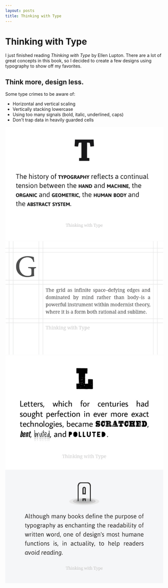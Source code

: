```yaml
---
layout: posts
title: Thinking with Type
---
```


<h1>Thinking with Type</h1>

<p>I just finished reading <em>Thinking with Type</em> by Ellen Lupton. There are a lot of great concepts in this book, so I decided to create a few designs using typography to show off my favorites.</p>

<h2>Think more, design less.</h2>

<p>Some type crimes to be aware of:</p>

<ul>
	<li>Horizontal and vertical scaling</li>
	<li>Vertically stacking lowercase</li>
	<li>Using too many signals (bold, italic, underlined, caps)</li>
	<li>Don't trap data in heavily guarded cells</li>
</ul>

<img src='/images/Thinking-with-Type-1.jpeg' />
<img src='/images/Thinking-with-Type-2.jpeg' />
<img src='/images/Thinking-with-Type-3.jpeg' />
<img src='/images/Thinking-with-Type-4.jpeg' />